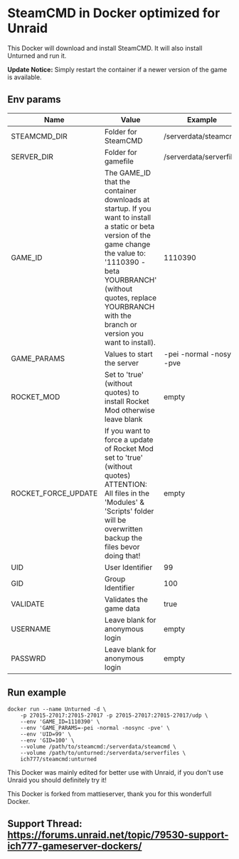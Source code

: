 # SteamCMD in Docker optimized for Unraid
This Docker will download and install SteamCMD. It will also install Unturned and run it.

**Update Notice:** Simply restart the container if a newer version of the game is available.

## Env params
| Name | Value | Example |
| --- | --- | --- |
| STEAMCMD_DIR | Folder for SteamCMD | /serverdata/steamcmd |
| SERVER_DIR | Folder for gamefile | /serverdata/serverfiles |
| GAME_ID | The GAME_ID that the container downloads at startup. If you want to install a static or beta version of the game change the value to: '1110390 -beta YOURBRANCH' (without quotes, replace YOURBRANCH with the branch or version you want to install). | 1110390 |
| GAME_PARAMS | Values to start the server | -pei -normal -nosync -pve |
| ROCKET_MOD | Set to 'true' (without quotes) to install Rocket Mod otherwise leave blank | empty |
| ROCKET_FORCE_UPDATE | If you want to force a update of Rocket Mod set to 'true' (without quotes) ATTENTION: All files in the 'Modules' & 'Scripts' folder will be overwritten backup the files bevor doing that! | empty |
| UID | User Identifier | 99 |
| GID | Group Identifier | 100 |
| VALIDATE | Validates the game data | true |
| USERNAME | Leave blank for anonymous login | empty |
| PASSWRD | Leave blank for anonymous login | empty |

## Run example
```
docker run --name Unturned -d \
	-p 27015-27017:27015-27017 -p 27015-27017:27015-27017/udp \
	--env 'GAME_ID=1110390' \
	--env 'GAME_PARAMS=-pei -normal -nosync -pve' \
	--env 'UID=99' \
	--env 'GID=100' \
	--volume /path/to/steamcmd:/serverdata/steamcmd \
	--volume /path/to/unturned:/serverdata/serverfiles \
	ich777/steamcmd:unturned
```

This Docker was mainly edited for better use with Unraid, if you don't use Unraid you should definitely try it!


This Docker is forked from mattieserver, thank you for this wonderfull Docker.


## Support Thread: https://forums.unraid.net/topic/79530-support-ich777-gameserver-dockers/